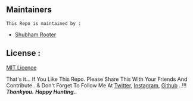 ## Maintainers 

`This Repo is maintained by : `

- [Shubham Rooter](https://github.com/shubham-rooter)

## License :
[MIT Licence](https://github.com/shubham-rooter/One-liner-for-Bug-Bounty/blob/master/README.md)


That's it... If You Like This Repo. Please Share This With Your Friends And Contribute..
& Don't Forget To Follow Me At [Twitter](https://www.twitter.com/shubhamtiwari_r), [Instagram](https://www.instagram.com/shubham_rooter), [Github](https://www.github.com/shubham-rooter) ..!!!
***Thankyou.***
***Happy Hunting..***


